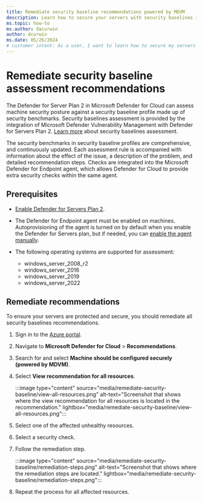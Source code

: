 ```yaml
---
title: Remediate security baseline recommendations powered by MDVM
description: Learn how to secure your servers with security baselines in Microsoft Defender for Cloud powered by Microsoft Defender Vulnerability Management.
ms.topic: how-to
ms.author: dacurwin
author: dcurwin
ms.date: 05/26/2024
# customer intent: As a user, I want to learn how to secure my servers with security baselines in Microsoft Defender for Cloud powered by Microsoft Defender Vulnerability Management.
---
```


# Remediate security baseline assessment recommendations

The Defender for Server Plan 2 in Microsoft Defender for Cloud can assess machine security posture against a security baseline profile made up of security benchmarks. Security baselines assessment is provided by the integration of Microsoft Defender Vulnerability Management with Defender for Servers Plan 2. [Learn more](/defender-vulnerability-management/tvm-security-baselines) about security baselines assessment.

The security benchmarks in security baseline profiles are comprehensive, and continuously updated. Each assessment rule is accompanied with information about the effect of the issue, a description of the problem, and detailed recommendation steps. Checks are integrated into the Microsoft Defender for Endpoint agent, which allows Defender for Cloud to provide extra security checks within the same agent.

## Prerequisites

- [Enable Defender for Servers Plan 2](tutorial-enable-servers-plan.md).

- The Defender for Endpoint agent must be enabled on machines. Autoprovisioning of the agent is turned on by default when you enable the Defender for Servers plan, but if needed, you can [enable the agent manually](enable-defender-for-endpoint.md).
- The following operating systems are supported for assessment:
    - windows_server_2008_r2
    - windows_server_2016
    - windows_server_2019
    - windows_server_2022

## Remediate recommendations

To ensure your servers are protected and secure, you should remediate all security baselines recommendations.

1. Sign in to the [Azure portal](https://portal.azure.com/).

1. Navigate to **Microsoft Defender for Cloud** > **Recommendations**.

1. Search for and select **Machine should be configured securely (powered by MDVM)**.

1. Select **View recommendation for all resources**.

    :::image type="content" source="media/remediate-security-baseline/view-all-resources.png" alt-text="Screenshot that shows where the view recommendation for all resources is located in the recommendation." lightbox="media/remediate-security-baseline/view-all-resources.png":::

1. Select one of the affected unhealthy resources.

1. Select a security check.

1. Follow the remediation step.

    :::image type="content" source="media/remediate-security-baseline/remediation-steps.png" alt-text="Screenshot that shows where the remediation steps are located." lightbox="media/remediate-security-baseline/remediation-steps.png"::: 

1. Repeat the process for all affected resources.


